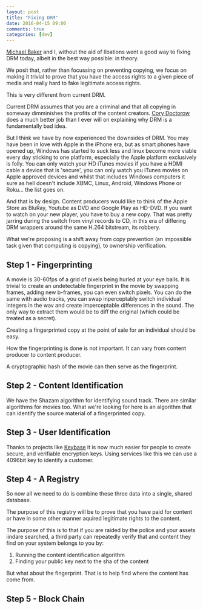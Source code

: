 ```yaml
---
layout: post
title: "Fixing DRM"
date: 2016-04-15 09:00
comments: true
categories: [dev]
---
```


[Michael Baker](http://michaelbaker.sexy) and I, without the aid of
libations went a good way to fixing DRM today, albeit in the best way
possible: in theory.

We posit that, rather than focussing on preventing copying, we focus
on making it trivial to prove that you have the access rights to a
given piece of media and really hard to fake legitimate access rights. 

This is very different from current DRM. 

Current DRM assumes that you are a criminal and that all copying in
someway dimminishes the profits of the content creators.
[Cory Doctorow](https://craphound.com) does a much better job than I
ever will on explaining why DRM is a fundamentally bad idea.

But I think we have by now experienced the downsides of DRM. You may
have been in love with Apple in the iPhone era, but as smart phones
have opened up, Windows has started to suck less and linux become more
viable every day sticking to one platform, especially the Apple
platform exclusively is folly. You can only watch your HD iTunes
movies if you have a HDMI cable a device that is 'secure', you can
only watch you iTunes movies on Apple approved devices and whilst that
includes Windows computers it sure as hell doesn't include XBMC,
Linux, Android, Windows Phone or Roku... the list goes on.

And that is by design. Content producers would like to think of the
Apple Store as BluRay, Youtube as DVD and Google Play as HD-DVD. If
you want to watch on your new player, you have to buy a new copy. That
was pretty jarring during the switch from vinyl records to CD, in this
era of differing DRM wrappers around the same H.264 bitstream, its
robbery.

What we're proposing is a shift away from copy prevention (an
impossible task given that computing is copying), to ownership
verification.

## Step 1 - Fingerprinting

A movie is 30-60fps of a grid of pixels being hurled at your eye
balls. It is trivial to create an undetectable fingerprint in the
movie by swapping frames, adding new b-frames, you can even switch
pixels. You can do the same with audio tracks, you can swap
inperceptably switch individual integers in the wav and create
imperceptable differences in the sound. The only way to extract them
would be to diff the original (which could be treated as a secret). 

Creating a fingerprinted copy at the point of sale for an individual
should be easy.

How the fingerprinting is done is not important. It can vary from
content producer to content producer. 

A cryptographic hash of the movie can then serve as the fingerprint.

## Step 2 - Content Identification

We have the Shazam algorithm for identifying sound track. There are
similar algorithms for movies too. What we're looking for here is an
algorithm that can identify the source material of a fingerprinted
copy. 

## Step 3 - User Identification

Thanks to projects like [Keybase](https://keybase.io) it is now much
easier for people to create secure, and verifiable encryption keys.
Using services like this we can use a 4096bit key to identify a
customer. 

## Step 4 - A Registry

So now all we need to do is combine these three data into a single,
shared database.

The purpose of this registry will be to prove that you have paid for
content or have in some other manner aquired legitimate rights to the
content. 

The purpose of this is to that if you are raided by the police and
your assets iindare searched, a third party can repeatedly verify that and
content they find on your system belongs to you by:

1. Running the content identification algorithm
2. Finding your public key next to the sha of the content

But what about the fingerprint. That is to help find where the content
has come from. 

## Step 5 - Block Chain


